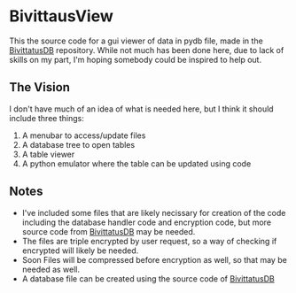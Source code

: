 # BivittausView
This the source code for a gui viewer of data in pydb file, made in the [BivittatusDB](https://github.com/HarbingerOfFire/BivittatusDB) repository. While not much has been done here, due to lack of skills on my part, I'm hoping somebody could be inspired to help out.

## The Vision
I don't have much of an idea of what is needed here, but I think it should include three things:
1. A menubar to access/update files
2. A database tree to open tables
3. A table viewer
4. A python emulator where the table can be updated using code

## Notes
* I've included some files that are likely necissary for creation of the code including the database handler code and encryption code, but more source code from [BivittatusDB](https://github.com/HarbingerOfFire/BivittatusDB) may be needed. 
* The files are triple encrypted by user request, so a way of checking if encrypted will likely be needed. 
* Soon Files will be compressed before encryption as well, so that may be needed as well.
* A database file can be created using the source code of [BivittatusDB](https://github.com/HarbingerOfFire/BivittatusDB)